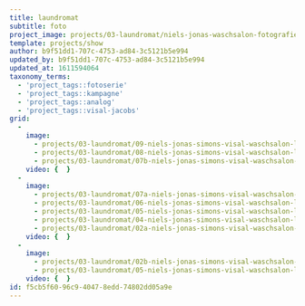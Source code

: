 ```yaml
---
title: laundromat
subtitle: foto
project_image: projects/03-laundromat/niels-jonas-waschsalon-fotografie.jpg
template: projects/show
author: b9f51dd1-707c-4753-ad84-3c5121b5e994
updated_by: b9f51dd1-707c-4753-ad84-3c5121b5e994
updated_at: 1611594064
taxonomy_terms:
  - 'project_tags::fotoserie'
  - 'project_tags::kampagne'
  - 'project_tags::analog'
  - 'project_tags::visal-jacobs'
grid:
  -
    image:
      - projects/03-laundromat/09-niels-jonas-simons-visal-waschsalon-laundromat-fotografie-flensburg-ektar100.jpg
      - projects/03-laundromat/08-niels-jonas-simons-visal-waschsalon-laundromat-fotografie-flensburg-ektar100.jpg
      - projects/03-laundromat/07b-niels-jonas-simons-visal-waschsalon-laundromat-fotografie-flensburg-ektar100.jpg
    video: {  }
  -
    image:
      - projects/03-laundromat/07a-niels-jonas-simons-visal-waschsalon-laundromat-fotografie-flensburg-ektar100.jpg
      - projects/03-laundromat/06-niels-jonas-simons-visal-waschsalon-laundromat-fotografie-flensburg-ektar100.jpg
      - projects/03-laundromat/05-niels-jonas-simons-visal-waschsalon-laundromat-fotografie-flensburg-ektar100.jpg
      - projects/03-laundromat/04-niels-jonas-simons-visal-waschsalon-laundromat-fotografie-flensburg-ektar100.jpg
      - projects/03-laundromat/02a-niels-jonas-simons-visal-waschsalon-laundromat-fotografie-flensburg-ektar100.jpg
    video: {  }
  -
    image:
      - projects/03-laundromat/02b-niels-jonas-simons-visal-waschsalon-laundromat-fotografie-flensburg-ektar100.jpg
      - projects/03-laundromat/05-niels-jonas-simons-visal-waschsalon-laundromat-fotografie-flensburg-ektar100.jpg
    video: {  }
id: f5cb5f60-96c9-4047-8edd-74802dd05a9e
---
```

